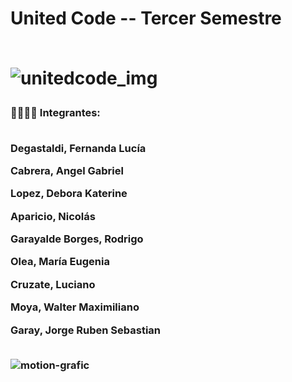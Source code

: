 <h1> United Code -- Tercer Semestre
<br> 
<br>

![unitedcode_img](https://user-images.githubusercontent.com/69828273/232091454-d63b2c5b-c0a7-4dae-8df3-80a01b99d08a.png) 


 <h3>
   👩‍💻👨‍💻 Integrantes:
  <br>
  <br>
   
  Degastaldi, Fernanda Lucía

  Cabrera, Angel Gabriel

  Lopez, Debora Katerine

  Aparicio, Nicolás

  Garayalde Borges, Rodrigo

  Olea, María Eugenia

  Cruzate, Luciano

  Moya, Walter Maximiliano

  Garay, Jorge Ruben Sebastian
   
<br> ![motion-grafic](https://user-images.githubusercontent.com/69828273/232174796-797d2ac4-2b09-4353-a18e-762930d92002.gif)

